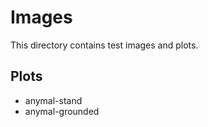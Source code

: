 # Images

This directory contains test images and plots. 

## Plots

- anymal-stand
- anymal-grounded